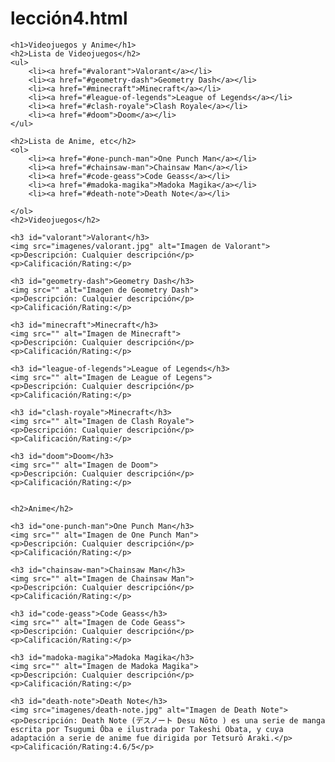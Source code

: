 # lección4.html
<!DOCTYPE html>
<html lang="en">
<head>
    <meta charset="UTF-8">
    <meta http-equiv="X-UA-Compatible" content="IE=edge">
    <meta name="viewport" content="width=device-width, initial-scale=1.0">
    <title>Videojuegos y Anime</title>
</head>
     
    <h1>Videojuegos y Anime</h1>
    <h2>Lista de Videojuegos</h2>
    <ul>
        <li><a href="#valorant">Valorant</a></li>
        <li><a href="#geometry-dash">Geometry Dash</a></li>
        <li><a href="#minecraft">Minecraft</a></li>
        <li><a href="#league-of-legends">League of Legends</a></li>
        <li><a href="#clash-royale">Clash Royale</a></li>
        <li><a href="#doom">Doom</a></li>
    </ul>

    <h2>Lista de Anime, etc</h2>
    <ol>
        <li><a href="#one-punch-man">One Punch Man</a></li>
        <li><a href="#chainsaw-man">Chainsaw Man</a></li>
        <li><a href="#code-geass">Code Geass</a></li>
        <li><a href="#madoka-magika">Madoka Magika</a></li>
        <li><a href="#death-note">Death Note</a></li>

    </ol>
    <h2>Videojuegos</h2>

    <h3 id="valorant">Valorant</h3>
    <img src="imagenes/valorant.jpg" alt="Imagen de Valorant">
    <p>Descripción: Cualquier descripción</p>
    <p>Calificación/Rating:</p>

    <h3 id="geometry-dash">Geometry Dash</h3>
    <img src="" alt="Imagen de Geometry Dash">
    <p>Descripción: Cualquier descripción</p>
    <p>Calificación/Rating:</p>

    <h3 id="minecraft">Minecraft</h3>
    <img src="" alt="Imagen de Minecraft">
    <p>Descripción: Cualquier descripción</p>
    <p>Calificación/Rating:</p>

    <h3 id="league-of-legends">League of Legends</h3>
    <img src="" alt="Imagen de League of Legens">
    <p>Descripción: Cualquier descripción</p>
    <p>Calificación/Rating:</p>

    <h3 id="clash-royale">Minecraft</h3>
    <img src="" alt="Imagen de Clash Royale">
    <p>Descripción: Cualquier descripción</p>
    <p>Calificación/Rating:</p>

    <h3 id="doom">Doom</h3>
    <img src="" alt="Imagen de Doom">
    <p>Descripción: Cualquier descripción</p>
    <p>Calificación/Rating:</p>


    <h2>Anime</h2>

    <h3 id="one-punch-man">One Punch Man</h3>
    <img src="" alt="Imagen de One Punch Man">
    <p>Descripción: Cualquier descripción</p>
    <p>Calificación/Rating:</p>

    <h3 id="chainsaw-man">Chainsaw Man</h3>
    <img src="" alt="Imagen de Chainsaw Man">
    <p>Descripción: Cualquier descripción</p>
    <p>Calificación/Rating:</p>

    <h3 id="code-geass">Code Geass</h3>
    <img src="" alt="Imagen de Code Geass">
    <p>Descripción: Cualquier descripción</p>
    <p>Calificación/Rating:</p>

    <h3 id="madoka-magika">Madoka Magika</h3>
    <img src="" alt="Imagen de Madoka Magika">
    <p>Descripción: Cualquier descripción</p>
    <p>Calificación/Rating:</p>

    <h3 id="death-note">Death Note</h3>
    <img src="imagenes/death-note.jpg" alt="Imagen de Death Note">
    <p>Descripción: Death Note (デスノート Desu Nōto ) es una serie de manga escrita por Tsugumi Ōba e ilustrada por Takeshi Obata, y cuya adaptación a serie de anime fue dirigida por Tetsurō Araki.</p>
    <p>Calificación/Rating:4.6/5</p>
<body>
    
</body>
</html>

